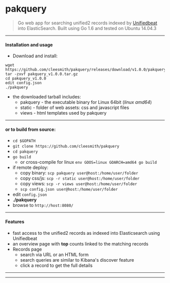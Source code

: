 # pakquery

> Go web app for searching unified2 records indexed by [Unifiedbeat](https://github.com/cleesmith/unifiedbeat) into ElasticSearch.
> Built using Go 1.6 and tested on Ubuntu 14.04.3

***

#### Installation and usage

* Download and install:
```
wget https://github.com/cleesmith/pakquery/releases/download/v1.0.0/pakquery_v1.0.0.tar.gz
tar -zxvf pakquery_v1.0.0.tar.gz
cd pakquery_v1.0.0
edit config.json
./pakquery
```
* the downloaded tarball includes:
  * pakquery - the executable binary for Linux 64bit (_linux amd64_)
  * static - folder of web assets: css and javascript files
  * views - html templates used by pakquery

***

#### or to build from source:

* ```cd $GOPATH```
* ```git clone https://github.com/cleesmith/pakquery```
* ```cd pakquery```
* ```go build```
  * or cross-compile for linux ```env GOOS=linux GOARCH=amd64 go build```
* if remote deploy:
  * copy binary: ```scp pakquery user@host:/home/user/folder```
  * copy css/js: ```scp -r static user@host:/home/user/folder```
  * copy views: ```scp -r views user@host:/home/user/folder```
  * ```scp config.json user@host:/home/user/folder```
* edit ```config.json```
* **./pakquery**
* browse to ```http://host:8080/```

***

#### Features

* fast access to the unified2 records as indexed into Elasticsearch using Unifiedbeat
* an overview page with **top** counts linked to the matching records
* Records page
  * search via URL or an HTML form
  * search queries are similar to Kibana's discover feature
  * click a record to get the full details

***
***
